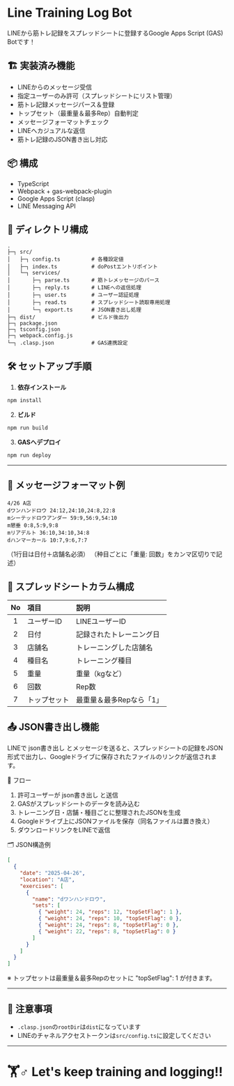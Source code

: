 # Line Training Log Bot

LINEから筋トレ記録をスプレッドシートに登録するGoogle Apps Script (GAS) Botです！

## 🏗 実装済み機能

- LINEからのメッセージ受信
- 指定ユーザーのみ許可（スプレッドシートにリスト管理）
- 筋トレ記録メッセージパース＆登録
- トップセット（最重量＆最多Rep）自動判定
- メッセージフォーマットチェック
- LINEへカジュアルな返信
- 筋トレ記録のJSON書き出し対応

## 📦 構成
- TypeScript
- Webpack + gas-webpack-plugin
- Google Apps Script (clasp)
- LINE Messaging API

## 📁 ディレクトリ構成

```
.
├─┐ src/
│   ├─┐ config.ts          # 各種設定値
│   ├─┐ index.ts           # doPostエントリポイント
│   └─┐ services/
│       ├─┐ parse.ts       # 筋トレメッセージのパース
│       ├─┐ reply.ts       # LINEへの返信処理
│       ├─┐ user.ts        # ユーザー認証処理
│       ├─┐ read.ts        # スプレッドシート読取専用処理
│       └─┐ export.ts      # JSON書き出し処理
├─┐ dist/                  # ビルド後出力
├─┐ package.json
├─┐ tsconfig.json
├─┐ webpack.config.js
└─┐ .clasp.json            # GAS連携設定
```

## 🛠 セットアップ手順

1. **依存インストール**

```bash
npm install
```

2. **ビルド**

```bash
npm run build
```

3. **GASへデプロイ**

```bash
npm run deploy
```

---

## 📝 メッセージフォーマット例

```
4/26 A店
dワンハンドロウ 24:12,24:10,24:8,22:8
mシーテッドロウアンダー 59:9,56:9,54:10
m懇垂 0:8,5:9,9:8
mリアデルト 36:10,34:10,34:8
dハンマーカール 10:7,9:6,7:7
```

（1行目は日付＋店舗名必須）
（种目ごとに「重量: 回数」をカンマ区切りで記述）

## 📂 スプレッドシートカラム構成

| No | 項目        | 説明                         |
|:--:|:------------|:-----------------------------|
| 1  | ユーザーID  | LINEユーザーID               |
| 2  | 日付        | 記録されたトレーニング日      |
| 3  | 店舗名      | トレーニングした店舗名         |
| 4  | 種目名      | トレーニング種目              |
| 5  | 重量        | 重量（kgなど）                |
| 6  | 回数        | Rep数                        |
| 7  | トップセット | 最重量＆最多Repなら「1」 |

## 📤 JSON書き出し機能
LINEで json書き出し とメッセージを送ると、スプレッドシートの記録をJSON形式で出力し、Googleドライブに保存されたファイルのリンクが返信されます。

🔁 フロー
1. 許可ユーザーが json書き出し と送信
2. GASがスプレッドシートのデータを読み込む
3. トレーニング日・店舗・種目ごとに整理されたJSONを生成
4. Googleドライブ上にJSONファイルを保存（同名ファイルは置き換え）
5. ダウンロードリンクをLINEで返信

🗂 JSON構造例
``` json
[
  {
    "date": "2025-04-26",
    "location": "A店",
    "exercises": [
      {
        "name": "dワンハンドロウ",
        "sets": [
          { "weight": 24, "reps": 12, "topSetFlag": 1 },
          { "weight": 24, "reps": 10, "topSetFlag": 0 },
          { "weight": 24, "reps": 8, "topSetFlag": 0 },
          { "weight": 22, "reps": 8, "topSetFlag": 0 }
        ]
      }
    ]
  }
]
```
※ トップセットは最重量＆最多Repのセットに "topSetFlag": 1 が付きます。

---

## 🔑 注意事項
- `.clasp.json`の`rootDir`は`dist`になっています
- LINEのチャネルアクセストークンは`src/config.ts`に設定してください

---

# 🏋️️‍♂️ Let's keep training and logging!!
